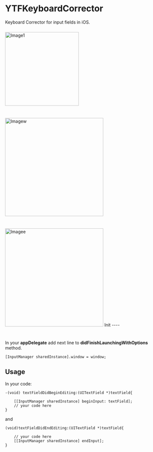 YTFKeyboardCorrector
====================

Keyboard Corrector for input fields in iOS.


<img src="https://raw.github.com/yetithefoot/YTFKeyboardCorrector/master/raw/1.png" alt="Image1" title="YTFKeyboardCorrector" width="240px" style="display:inline; margin: 10px auto 30px auto;">
<img src="https://raw.github.com/yetithefoot/YTFKeyboardCorrector/master/raw/2.png" alt="Imagew" title="YTFKeyboardCorrector" width="240px" style="width:320px!important; display:inline; margin: 10px auto 30px auto;">
<img src="https://raw.github.com/yetithefoot/YTFKeyboardCorrector/master/raw/3.png" alt="Imagee" title="YTFKeyboardCorrector" width="240px" style="width:320px!important; display:inline; margin: 10px auto 30px auto;">
Init
----

In your **appDelegate** add next line to **didFinishLaunchingWithOptions** method.

	[InputManager sharedInstance].window = window;



Usage
-----

In your code:

	-(void) textFieldDidBeginEditing:(UITextField *)textField{

		[[InputManager sharedInstance] beginInput: textField];
		// your code here
	}

and

	(void)textFieldDidEndEditing:(UITextField *)textField{

		// your code here
		[[InputManager sharedInstance] endInput];
	}